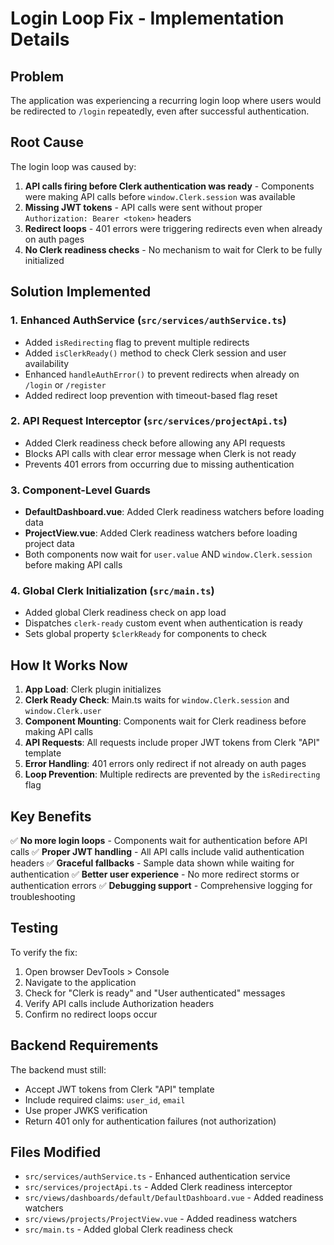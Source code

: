 # Login Loop Fix - Implementation Details

## Problem
The application was experiencing a recurring login loop where users would be redirected to `/login` repeatedly, even after successful authentication.

## Root Cause
The login loop was caused by:
1. **API calls firing before Clerk authentication was ready** - Components were making API calls before `window.Clerk.session` was available
2. **Missing JWT tokens** - API calls were sent without proper `Authorization: Bearer <token>` headers
3. **Redirect loops** - 401 errors were triggering redirects even when already on auth pages
4. **No Clerk readiness checks** - No mechanism to wait for Clerk to be fully initialized

## Solution Implemented

### 1. Enhanced AuthService (`src/services/authService.ts`)
- Added `isRedirecting` flag to prevent multiple redirects
- Added `isClerkReady()` method to check Clerk session and user availability
- Enhanced `handleAuthError()` to prevent redirects when already on `/login` or `/register`
- Added redirect loop prevention with timeout-based flag reset

### 2. API Request Interceptor (`src/services/projectApi.ts`)
- Added Clerk readiness check before allowing any API requests
- Blocks API calls with clear error message when Clerk is not ready
- Prevents 401 errors from occurring due to missing authentication

### 3. Component-Level Guards
- **DefaultDashboard.vue**: Added Clerk readiness watchers before loading data
- **ProjectView.vue**: Added Clerk readiness watchers before loading project data
- Both components now wait for `user.value` AND `window.Clerk.session` before making API calls

### 4. Global Clerk Initialization (`src/main.ts`)
- Added global Clerk readiness check on app load
- Dispatches `clerk-ready` custom event when authentication is ready
- Sets global property `$clerkReady` for components to check

## How It Works Now

1. **App Load**: Clerk plugin initializes
2. **Clerk Ready Check**: Main.ts waits for `window.Clerk.session` and `window.Clerk.user`
3. **Component Mounting**: Components wait for Clerk readiness before making API calls
4. **API Requests**: All requests include proper JWT tokens from Clerk "API" template
5. **Error Handling**: 401 errors only redirect if not already on auth pages
6. **Loop Prevention**: Multiple redirects are prevented by the `isRedirecting` flag

## Key Benefits

✅ **No more login loops** - Components wait for authentication before API calls
✅ **Proper JWT handling** - All API calls include valid authentication headers
✅ **Graceful fallbacks** - Sample data shown while waiting for authentication
✅ **Better user experience** - No more redirect storms or authentication errors
✅ **Debugging support** - Comprehensive logging for troubleshooting

## Testing

To verify the fix:
1. Open browser DevTools > Console
2. Navigate to the application
3. Check for "Clerk is ready" and "User authenticated" messages
4. Verify API calls include Authorization headers
5. Confirm no redirect loops occur

## Backend Requirements

The backend must still:
- Accept JWT tokens from Clerk "API" template
- Include required claims: `user_id`, `email`
- Use proper JWKS verification
- Return 401 only for authentication failures (not authorization)

## Files Modified

- `src/services/authService.ts` - Enhanced authentication service
- `src/services/projectApi.ts` - Added Clerk readiness interceptor
- `src/views/dashboards/default/DefaultDashboard.vue` - Added readiness watchers
- `src/views/projects/ProjectView.vue` - Added readiness watchers
- `src/main.ts` - Added global Clerk readiness check

